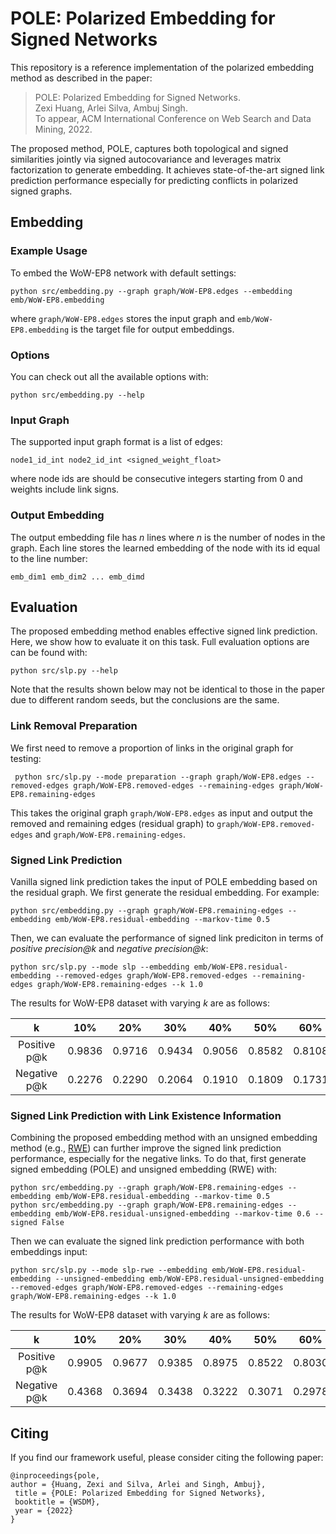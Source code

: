 # POLE: Polarized Embedding for Signed Networks

This repository is a reference implementation of the polarized embedding method as described in the paper:
<br/>
> POLE: Polarized Embedding for Signed Networks.<br>
> Zexi Huang, Arlei Silva, Ambuj Singh.<br>
> To appear, ACM International Conference on Web Search and Data Mining, 2022.
> <Insert paper link>

The proposed method, POLE, captures both topological and signed similarities jointly via signed autocovariance and leverages matrix factorization to generate embedding. 
It achieves state-of-the-art signed link prediction performance especially for predicting conflicts in polarized signed graphs.

## Embedding

### Example Usage
To embed the WoW-EP8 network with default settings:

    python src/embedding.py --graph graph/WoW-EP8.edges --embedding emb/WoW-EP8.embedding

where `graph/WoW-EP8.edges` stores the input graph and `emb/WoW-EP8.embedding` is the target file for output embeddings. 
### Options
You can check out all the available options with:

	python src/embedding.py --help

### Input Graph
The supported input graph format is a list of edges:

	node1_id_int node2_id_int <signed_weight_float>
		
where node ids are should be consecutive integers starting from 0 and weights include link signs. 

### Output Embedding
The output embedding file has *n* lines where *n* is the number of nodes in the graph. Each line stores the learned embedding of the node with its id equal to the line number: 

	emb_dim1 emb_dim2 ... emb_dimd

## Evaluation

The proposed embedding method enables effective signed link prediction. Here, we show how to evaluate it on this task. Full evaluation options are can be found with:
                                              
    python src/slp.py --help

Note that the results shown below may not be identical to those in the paper due to different random seeds, but the conclusions are the same.  

### Link Removal Preparation

We first need to remove a proportion of links in the original graph for testing:
     
     python src/slp.py --mode preparation --graph graph/WoW-EP8.edges --removed-edges graph/WoW-EP8.removed-edges --remaining-edges graph/WoW-EP8.remaining-edges

This takes the original graph `graph/WoW-EP8.edges` as input and output the removed and remaining edges (residual graph) to `graph/WoW-EP8.removed-edges` and `graph/WoW-EP8.remaining-edges`.

### Signed Link Prediction

Vanilla signed link prediction takes the input of POLE embedding based on the residual graph. We first generate the residual embedding. For example:

    python src/embedding.py --graph graph/WoW-EP8.remaining-edges --embedding emb/WoW-EP8.residual-embedding --markov-time 0.5

Then, we can evaluate the performance of signed link prediciton in terms of *positive precision@k* and *negative precision@k*:
    
    python src/slp.py --mode slp --embedding emb/WoW-EP8.residual-embedding --removed-edges graph/WoW-EP8.removed-edges --remaining-edges graph/WoW-EP8.remaining-edges --k 1.0

The results for WoW-EP8 dataset with varying *k* are as follows:

|       k      |   10%  |   20%  |   30%  |   40%  |   50%  |   60%  |   70%  |   80%  |   90%  |  100%  |
|:------------:|:------:|:------:|:------:|:------:|:------:|:------:|:------:|:------:|:------:|:------:|
| Positive p@k | 0.9836 | 0.9716 | 0.9434 | 0.9056 | 0.8582 | 0.8108 | 0.7623 | 0.7113 | 0.6670 | 0.6272 |
| Negative p@k | 0.2276 | 0.2290 | 0.2064 | 0.1910 | 0.1809 | 0.1731 | 0.1671 | 0.1583 | 0.1512 | 0.1446 |


### Signed Link Prediction with Link Existence Information

Combining the proposed embedding method with an unsigned embedding method (e.g., [RWE](https://github.com/zexihuang/random-walk-embedding)) can further improve the signed link prediction performance, especially for the negative links. 
To do that, first generate signed embedding (POLE) and unsigned embedding (RWE) with:
    
    python src/embedding.py --graph graph/WoW-EP8.remaining-edges --embedding emb/WoW-EP8.residual-embedding --markov-time 0.5
    python src/embedding.py --graph graph/WoW-EP8.remaining-edges --embedding emb/WoW-EP8.residual-unsigned-embedding --markov-time 0.6 --signed False

Then we can evaluate the signed link prediction performance with both embeddings input:

    python src/slp.py --mode slp-rwe --embedding emb/WoW-EP8.residual-embedding --unsigned-embedding emb/WoW-EP8.residual-unsigned-embedding --removed-edges graph/WoW-EP8.removed-edges --remaining-edges graph/WoW-EP8.remaining-edges --k 1.0

The results for WoW-EP8 dataset with varying *k* are as follows:

|       k      |   10%  |   20%  |   30%  |   40%  |   50%  |   60%  |   70%  |   80%  |   90%  |  100%  |
|:------------:|:------:|:------:|:------:|:------:|:------:|:------:|:------:|:------:|:------:|:------:|
| Positive p@k | 0.9905 | 0.9677 | 0.9385 | 0.8975 | 0.8522 | 0.8030 | 0.7521 | 0.7032 | 0.6600 | 0.6203 |
| Negative p@k | 0.4368 | 0.3694 | 0.3438 | 0.3222 | 0.3071 | 0.2978 | 0.2818 | 0.2682 | 0.2566 | 0.2441 |


## Citing
If you find our framework useful, please consider citing the following paper:

	@inproceedings{pole,
	author = {Huang, Zexi and Silva, Arlei and Singh, Ambuj},
	 title = {POLE: Polarized Embedding for Signed Networks},
	 booktitle = {WSDM},
	 year = {2022}
	}